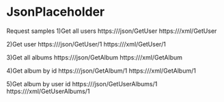 # JsonPlaceholder
Request samples
1)Get all users
https://<your adress>/json/GetUser
https://<your adress>/xml/GetUser
  
2)Get user
https://<your adress>/json/GetUser/1
https://<your adress>/xml/GetUser/1
  
3)Get all albums
https://<your adress>/json/GetAlbum
https://<your adress>/xml/GetAlbum

4)Get album by id
https://<your adress>/json/GetAlbum/1
https://<your adress>/xml/GetAlbum/1

5)Get album by user id
https://<your adress>/json/GetUserAlbums/1
https://<your adress>/xml/GetUserAlbums/1

